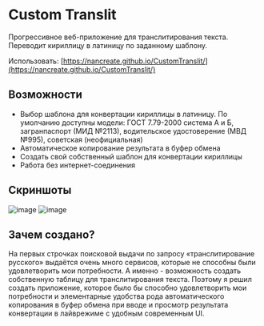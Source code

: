 # Custom Translit
Прогрессивное веб-приложение для транслитирования текста. Переводит кириллицу в латиницу по заданному шаблону.

Использовать: [https://nancreate.github.io/CustomTranslit/](https://nancreate.github.io/CustomTranslit/)

## Возможности
- Выбор шаблона для конвертации кириллицы в латиницу. По умолчанию доступны модели: ГОСТ 7.79-2000 система А и Б, загранпаспорт (МИД №2113), водительское удостоверение (МВД №995), советская (неофициальная)
- Автоматическое копирование результата в буфер обмена
- Создать свой собственный шаблон для конвертации кириллицы
- Работа без интернет-соединения

## Скриншоты
![image](https://user-images.githubusercontent.com/110712717/208377075-92f6271c-dd4c-4caa-ba3f-9da9090bf751.png)
![image](https://user-images.githubusercontent.com/110712717/208377309-975d58cb-1362-4628-aef6-334ee4780029.png)

## Зачем создано?
На первых строчках поисковой выдачи по запросу «транслитирование русского» выдаётся очень много сервисов, которые не способны были удовлетворить мои потребности. А именно - возможность создать собственную таблицу для транслитирования текста. Поэтому я решил создать приложение, которое было бы способно удовлетворить мои потребности и элементарные удобства рода автоматического копирования в буфер обмена при вводе и просмотр результата конвертации в лайврежиме с удобным современным UI.
